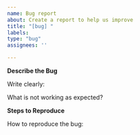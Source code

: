 ```yaml
---
name: Bug report
about: Create a report to help us improve
title: "[bug] "
labels:
type: "bug"
assignees: ''

---
```


**Describe the Bug**

Write clearly:

What is not working as expected?

**Steps to Reproduce**

How to reproduce the bug:
